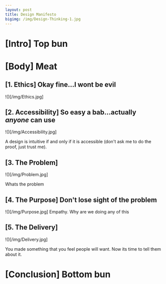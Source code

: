 ```yaml
---
layout: post
title: Design Manifesto
bigimg: /img/Design-Thinking-1.jpg
---
```


# [Intro] Top bun


# [Body] Meat
## [1. Ethics] Okay fine...I wont be evil
!()[/img/Ethics.jpg]

## [2. Accessibility] So easy a bab...actually *anyone* can use
!()[/img/Accessibility.jpg]

A design is intuitive if and only if it is accessible (don't ask me to do the proof, just trust me).
## [3. The Problem] 
!()[/img/Problem.jpg]

Whats the problem
## [4. The Purpose] Don't lose sight of the problem
!()[/img/Purpose.jpg]
Empathy. 
Why are we doing any of this
## [5. The Delivery] 
!()[/img/Delivery.jpg]

You made something that you feel people will want. Now its time to tell them about it.

# [Conclusion] Bottom bun

